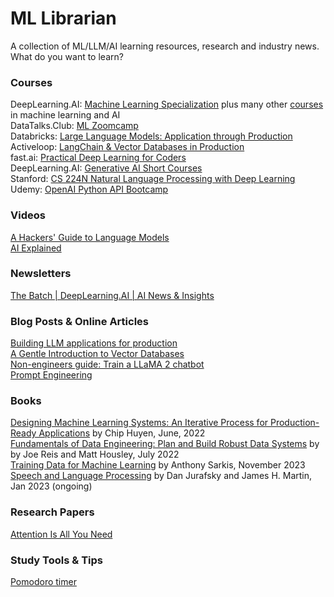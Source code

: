# ML Librarian
A collection of ML/LLM/AI learning resources, research and industry news. What do you want to learn?

### Courses  

DeepLearning.AI: [Machine Learning Specialization](https://www.deeplearning.ai/courses/machine-learning-specialization/) plus many other [courses](https://www.deeplearning.ai/courses/) in machine learning and AI  
DataTalks.Club: [ML Zoomcamp](http://mlzoomcamp.com/)  
Databricks: [Large Language Models: Application through Production](https://www.edx.org/learn/computer-science/databricks-large-language-models-application-through-production)  
Activeloop: [LangChain & Vector Databases in Production](https://learn.activeloop.ai/courses/langchain)  
fast.ai: [Practical Deep Learning for Coders](https://course.fast.ai)  
DeepLearning.AI: [Generative AI Short Courses](https://www.deeplearning.ai/short-courses/)  
Stanford: [CS 224N Natural Language Processing with Deep Learning](https://web.stanford.edu/class/cs224n/)  
Udemy: [OpenAI Python API Bootcamp](https://www.udemy.com/course/openai-python-api-bootcamp-learn-to-use-ai-gpt3-and-more/)  

### Videos

[A Hackers' Guide to Language Models](https://youtu.be/jkrNMKz9pWU?si=kcl44wl9eIgobsPh)  
[AI Explained](https://www.youtube.com/@aiexplained-official)  

### Newsletters

[The Batch | DeepLearning.AI | AI News & Insights](https://www.deeplearning.ai/the-batch/)  

### Blog Posts & Online Articles  
[Building LLM applications for production](https://huyenchip.com/2023/04/11/llm-engineering.html)  
[A Gentle Introduction to Vector Databases](https://weaviate.io/blog/what-is-a-vector-database)  
[Non-engineers guide: Train a LLaMA 2 chatbot](https://huggingface.co/blog/Llama2-for-non-engineers)  
[Prompt Engineering](https://lilianweng.github.io/posts/2023-03-15-prompt-engineering/)  

### Books

[Designing Machine Learning Systems: An Iterative Process for Production-Ready Applications](https://www.amazon.com/Designing-Machine-Learning-Systems-Production-Ready/dp/1098107969/ref=sr_1_1?crid=C3QRGLARER81&keywords=chip+hyun+machine+learning&qid=1698788237&sprefix=chip+hy%2Caps%2C165&sr=8-1) by Chip Huyen, June, 2022  
[Fundamentals of Data Engineering: Plan and Build Robust Data Systems](https://www.amazon.com/Fundamentals-Data-Engineering-Robust-Systems/dp/1098108302/ref=sr_1_1?crid=3BVVE9KBXX8A4&keywords=fundamentals+of+data+engineering&qid=1698788354&sprefix=fundamentals+of+data%2Caps%2C201&sr=8-1) by by Joe Reis and Matt Housley, July 2022  
[Training Data for Machine Learning](https://www.oreilly.com/library/view/training-data-for/9781492094517/?_gl=1*13wrku*_ga*MTI2OTM5NDUwMi4xNjk0NjM4NDY2*_ga_092EL089CH*MTY5NDYzODQ2NS4xLjEuMTY5NDYzODY5My41Ny4wLjA.) by Anthony Sarkis, November 2023  
[Speech and Language Processing](https://web.stanford.edu/~jurafsky/slp3/) by Dan Jurafsky and James H. Martin, Jan 2023 (ongoing)  

### Research Papers

[Attention Is All You Need](https://arxiv.org/pdf/1706.03762.pdf)  

### Study Tools & Tips

[Pomodoro timer](https://studywithme.io/aesthetic-pomodoro-timer/)  
